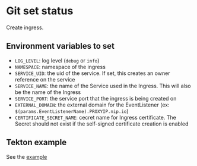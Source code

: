 # Git set status

Create ingress.

## Environment variables to set

* `LOG_LEVEL`: log level (`debug` or `info`)
* `NAMESPACE`: namespace of the ingress
* `SERVICE_UID`: the uid of the service. If set, this creates an owner reference on the service
* `SERVICE_NAME`: the name of the Service used in the Ingress. This will also be the name of the Ingress
* `SERVICE_PORT`: the service port that the ingress is being created on
* `EXTERNAL_DOMAIN`: the external domain for the EventListener (ex: `$(params.EventListenerName).PROXYIP.nip.io`)
* `CERTIFICATE_SECRET_NAME`: cecret name for Ingress certificate. The Secret should not exist if the self-signed certificate creation is enabled

## Tekton example

See the [example](./create-ingress.yaml)
